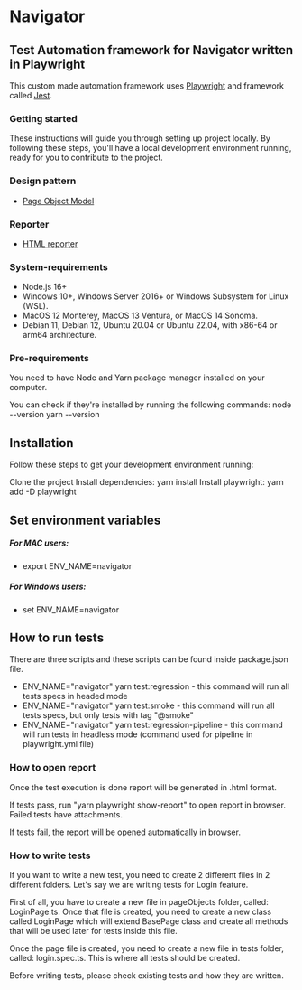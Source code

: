 # Navigator

## Test Automation framework for Navigator written in Playwright

This custom made automation framework uses [Playwright](https://playwright.dev/) and framework called [Jest](https://jestjs.io/).


### Getting started
These instructions will guide you through setting up project locally. By following these steps, you'll have a local development environment running, ready for you to contribute to the project.


### Design pattern

- [Page Object Model](https://www.guru99.com/page-object-model-pom-page-factory-in-selenium-ultimate-guide.html)


### Reporter

- [HTML reporter](https://playwright.dev/docs/test-reporters#html-reporter)


### System-requirements

- Node.js 16+
- Windows 10+, Windows Server 2016+ or Windows Subsystem for Linux (WSL).
- MacOS 12 Monterey, MacOS 13 Ventura, or MacOS 14 Sonoma.
- Debian 11, Debian 12, Ubuntu 20.04 or Ubuntu 22.04, with x86-64 or arm64 architecture.


### Pre-requirements
You need to have Node and Yarn package manager installed on your computer.

You can check if they're installed by running the following commands:
node --version
yarn --version


## Installation
Follow these steps to get your development environment running:

Clone the project
Install dependencies: yarn install
Install playwright: yarn add -D playwright


## Set environment variables

##### For MAC users:

- export ENV_NAME=navigator

##### For Windows users:

- set ENV_NAME=navigator


## How to run tests

There are three scripts and these scripts can be found inside package.json file.

- ENV_NAME="navigator" yarn test:regression - this command will run all tests specs in headed mode 
- ENV_NAME="navigator" yarn test:smoke - this command will run all tests specs, but only tests with tag "@smoke"
- ENV_NAME="navigator" yarn test:regression-pipeline - this command will run tests in headless mode (command used for pipeline in playwright.yml file)


### How to open report

Once the test execution is done report will be generated in .html format.

If tests pass, run "yarn playwright show-report" to open report in browser. Failed tests have attachments.

If tests fail, the report will be opened automatically in browser.


### How to write tests

If you want to write a new test, you need to create 2 different files in 2 different folders. Let's say we are writing tests for Login feature.

First of all, you have to create a new file in pageObjects folder, called: LoginPage.ts. Once that file is created, you need to create a new class called LoginPage which will extend BasePage class and create all methods that will be used later for tests inside this file.

Once the page file is created, you need to create a new file in tests folder, called: login.spec.ts. This is where all tests should be created.

Before writing tests, please check existing tests and how they are written.